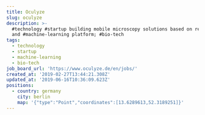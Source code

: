 ```yaml
---
title: Oculyze
slug: oculyze
description: >-
  #technology #startup building mobile microscopy solutions based on recognition
  and #machine-learning platform; #bio-tech
tags:
  - technology
  - startup
  - machine-learning
  - bio-tech
job_board_url: 'https://www.oculyze.de/en/jobs/'
created_at: '2019-02-27T13:44:21.308Z'
updated_at: '2019-06-16T10:36:09.623Z'
positions:
  - country: germany
    city: berlin
    map: '{"type":"Point","coordinates":[13.6289613,52.3189251]}'
---
```


